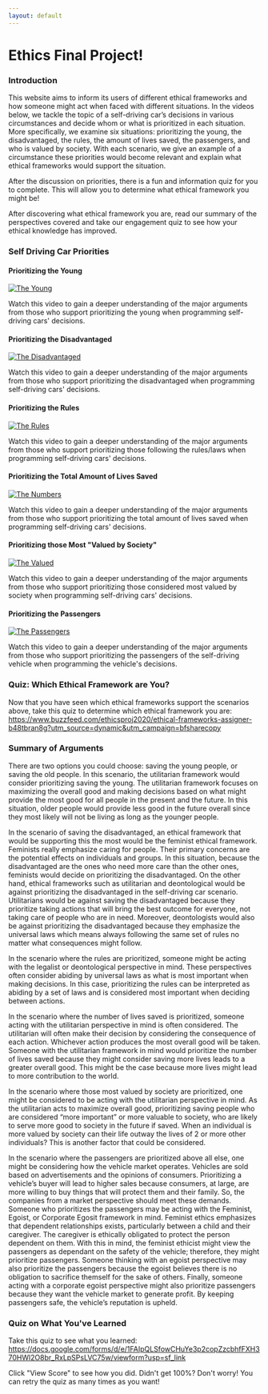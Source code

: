 ```yaml
---
layout: default
---
```

# Ethics Final Project!

### Introduction
This website aims to inform its users of different ethical frameworks and how someone might act when faced with different situations. In the videos below, we tackle the topic of a self-driving car’s decisions in various circumstances and decide whom or what is prioritized in each situation. More specifically, we examine six situations: prioritizing the young, the disadvantaged, the rules, the amount of lives saved, the passengers, and who is valued by society. With each scenario, we give an example of a circumstance these priorities would become relevant and explain what ethical frameworks would support the situation.

After the discussion on priorities, there is a fun and information quiz for you to complete. This will allow you to determine what ethical framework you might be!

After discovering what ethical framework you are, read our summary of the perspectives covered and take our engagement quiz to see how your ethical knowledge has improved.

### Self Driving Car Priorities
#### Prioritizing the Young
[![The Young](http://img.youtube.com/vi/M0XAHpvV3bA/0.jpg)](http://www.youtube.com/watch?v=M0XAHpvV3bA)

Watch this video to gain a deeper understanding of the major arguments from those who support prioritizing the young when programming self-driving cars' decisions.

#### Prioritizing the Disadvantaged
[![The Disadvantaged](http://img.youtube.com/vi/y1witXkoLN4/0.jpg)](http://www.youtube.com/watch?v=y1witXkoLN4)

Watch this video to gain a deeper understanding of the major arguments from those who support prioritizing the disadvantaged when programming self-driving cars' decisions.

#### Prioritizing the Rules
[![The Rules](http://img.youtube.com/vi/H7Xf1JQxdQo/0.jpg)](http://www.youtube.com/watch?v=H7Xf1JQxdQo)

Watch this video to gain a deeper understanding of the major arguments from those who support prioritizing those following the rules/laws when programming self-driving cars' decisions.

#### Prioritizing the Total Amount of Lives Saved
[![The Numbers](http://img.youtube.com/vi/CQXF9XKB48Y/0.jpg)](http://www.youtube.com/watch?v=CQXF9XKB48Y)

Watch this video to gain a deeper understanding of the major arguments from those who support prioritizing the total amount of lives saved when programming self-driving cars' decisions.

#### Prioritizing those Most "Valued by Society"
[![The Valued](http://img.youtube.com/vi/QA3Vo5ROBeA/0.jpg)](http://www.youtube.com/watch?v=QA3Vo5ROBeA)

Watch this video to gain a deeper understanding of the major arguments from those who support prioritizing those considered most valued by society when programming self-driving cars' decisions.

#### Prioritizing the Passengers
[![The Passengers](http://img.youtube.com/vi/swseHALyzmE/0.jpg)](http://www.youtube.com/watch?v=swseHALyzmE)

Watch this video to gain a deeper understanding of the major arguments from those who support prioritizing the passengers of the self-driving vehicle when programming the vehicle's decisions.

### Quiz: Which Ethical Framework are You?
Now that you have seen which ethical frameworks support the scenarios above, take this quiz to determine which ethical framework you are:
https://www.buzzfeed.com/ethicsproj2020/ethical-frameworks-assigner-b48tbran8g?utm_source=dynamic&utm_campaign=bfsharecopy

### Summary of Arguments
There are two options you could choose: saving the young people, or saving the old people. In this scenario, the utilitarian framework would consider prioritizing saving the young. The utilitarian framework focuses on maximizing the overall good and making decisions based on what might provide the most good for all people in the present and the future. In this situation, older people would provide less good in the future overall since they most likely will not be living as long as the younger people. 

In the scenario of saving the disadvantaged, an ethical framework that would be supporting this the most would be the feminist ethical framework. Feminists really emphasize caring for people. Their primary concerns are the potential effects on individuals and groups. In this situation, because the disadvantaged are the ones who need more care than the other ones, feminists would decide on prioritizing the disadvantaged. On the other hand, ethical frameworks such as utilitarian and deontological would be against prioritizing the disadvantaged in the self-driving car scenario. Utilitarians would be against saving the disadvantaged because they prioritize taking actions that will bring the best outcome for everyone, not taking care of people who are in need. Moreover, deontologists would also be against prioritizing the disadvantaged because they emphasize the universal laws which means always following the same set of rules no matter what consequences might follow. 

In the scenario where the rules are prioritized, someone might be acting with the legalist or deontological perspective in mind. These perspectives often consider abiding by universal laws as what is most important when making decisions. In this case, prioritizing the rules can be interpreted as abiding by a set of laws and is considered most important when deciding between actions.

In the scenario where the number of lives saved is prioritized, someone acting with the utilitarian perspective in mind is often considered. The utilitarian will often make their decision by considering the consequence of each action. Whichever action produces the most overall good will be taken. Someone with the utilitarian framework in mind would prioritize the number of lives saved because they might consider saving more lives leads to a greater overall good. This might be the case because more lives might lead to more contribution to the world.

In the scenario where those most valued by society are prioritized, one might be considered to be acting with the utilitarian perspective in mind. As the utilitarian acts to maximize overall good, prioritizing saving people who are considered “more important” or more valuable to society, who are likely to serve more good to society in the future if saved. When an individual is more valued by society can their life outway the lives of 2 or more other individuals? This is another factor that could be considered.

In the scenario where the passengers are prioritized above all else, one might be considering how the vehicle market operates. Vehicles are sold based on advertisements and the opinions of consumers. Prioritizing a vehicle’s buyer will lead to higher sales because consumers, at large, are more willing to buy things that will protect them and their family. So, the companies from a market perspective should meet these demands. Someone who prioritizes the passengers may be acting with the Feminist, Egoist, or Corporate Egosit framework in mind. Feminist ethics emphasizes that dependent relationships exists, particularly between a child and their caregiver. The caregiver is ethically obligated to protect the person dependent on them. With this in mind, the feminist ethicist might view the passengers as dependant on the safety of the vehicle; therefore, they might prioritize passengers. Someone thinking with an egoist perspective may also prioritize the passengers because the egoist believes there is no obligation to sacrifice themself for the sake of others. Finally, someone acting with a corporate egoist perspective might also prioritize passengers because they want the vehicle market to generate profit. By keeping passengers safe, the vehicle’s reputation is upheld.

### Quiz on What You've Learned
Take this quiz to see what you learned:
https://docs.google.com/forms/d/e/1FAIpQLSfowCHuYe3p2copZzcbhfFXH370HWl2O8br_RxLpSPsLVC75w/viewform?usp=sf_link

Click "View Score" to see how you did. Didn't get 100%? Don't worry! You can retry the quiz as many times as you want!



